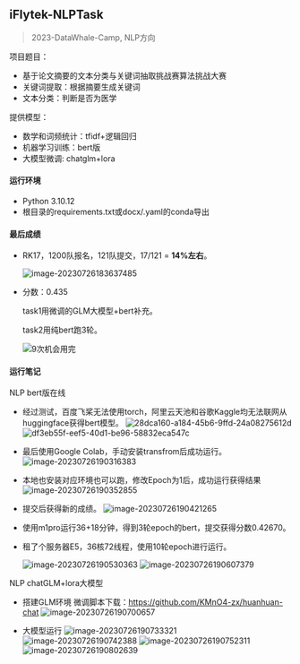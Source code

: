 ## iFlytek-NLPTask

> 2023-DataWhale-Camp, NLP方向

项目题目：
+ 基于论文摘要的文本分类与关键词抽取挑战赛算法挑战大赛
+ 关键词提取：根据摘要生成关键词
+ 文本分类：判断是否为医学 

提供模型：
+ 数学和词频统计：tfidf+逻辑回归
+ 机器学习训练：bert版
+ 大模型微调: chatglm+lora



#### 运行环境

+ Python 3.10.12
+ 根目录的requirements.txt或docx/.yaml的conda导出



#### 最后成绩

+ RK17，1200队报名，121队提交，17/121 = **14%左右**。

  ![image-20230726183637485](assets/image-20230726183637485.png)

+ 分数：0.435    

  task1用微调的GLM大模型+bert补充。     

  task2用纯bert跑3轮。
  
  ![9次机会用完](assets/9次机会用完.jpg)



#### 运行笔记

NLP  bert版在线

+ 经过测试，百度飞桨无法使用torch，阿里云天池和谷歌Kaggle均无法联网从huggingface获得bert模型。
  ![28dca160-a184-45b6-9ffd-24a08275612d](assets/28dca160-a184-45b6-9ffd-24a08275612d-0369299.png)![df3eb55f-eef5-40d1-be96-58832eca547c](assets/df3eb55f-eef5-40d1-be96-58832eca547c.png)

+ 最后使用Google Colab，手动安装transfrom后成功运行。
  ![image-20230726190316383](assets/image-20230726190316383.png)
  
+ 本地也安装对应环境也可以跑，修改Epoch为1后，成功运行获得结果
  ![image-20230726190352855](assets/image-20230726190352855.png)

+ 提交后获得新的成绩。
  ![image-20230726190421265](assets/image-20230726190421265.png)
  
+ 使用m1pro运行36+18分钟，得到3轮epoch的bert，提交获得分数0.42670。

+ 租了个服务器E5，36核72线程，使用10轮epoch进行运行。

  ![image-20230726190530363](assets/image-20230726190530363.png)
  ![image-20230726190607379](assets/image-20230726190607379.png)



NLP  chatGLM+lora大模型

+ 搭建GLM环境
  微调脚本下载：https://github.com/KMnO4-zx/huanhuan-chat
  ![image-20230726190700657](assets/image-20230726190700657.png)
  
+ 大模型运行
  ![image-20230726190733321](assets/image-20230726190733321.png)
  ![image-20230726190742388](assets/image-20230726190742388.png)
  ![image-20230726190752311](assets/image-20230726190752311.png)
  ![image-20230726190802639](assets/image-20230726190802639.png)





